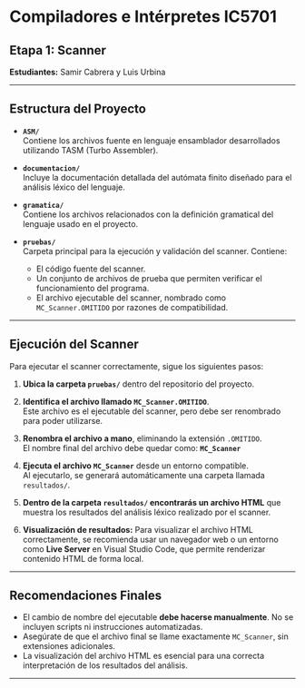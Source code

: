 # Compiladores e Intérpretes IC5701

## Etapa 1: Scanner

**Estudiantes:** Samir Cabrera y Luis Urbina

---

## Estructura del Proyecto

- **`ASM/`**  
  Contiene los archivos fuente en lenguaje ensamblador desarrollados utilizando TASM (Turbo Assembler).

- **`documentacion/`**  
  Incluye la documentación detallada del autómata finito diseñado para el análisis léxico del lenguaje.

- **`gramatica/`**  
  Contiene los archivos relacionados con la definición gramatical del lenguaje usado en el proyecto.

- **`pruebas/`**  
  Carpeta principal para la ejecución y validación del scanner. Contiene:

  - El código fuente del scanner.
  - Un conjunto de archivos de prueba que permiten verificar el funcionamiento del programa.
  - El archivo ejecutable del scanner, nombrado como `MC_Scanner.OMITIDO` por razones de compatibilidad.

---

## Ejecución del Scanner

Para ejecutar el scanner correctamente, sigue los siguientes pasos:

1. **Ubica la carpeta `pruebas/`** dentro del repositorio del proyecto.

2. **Identifica el archivo llamado `MC_Scanner.OMITIDO`**.  
   Este archivo es el ejecutable del scanner, pero debe ser renombrado para poder utilizarse.

3. **Renombra el archivo a mano**, eliminando la extensión `.OMITIDO`.  
   El nombre final del archivo debe quedar como: **`MC_Scanner`**


4. **Ejecuta el archivo `MC_Scanner`** desde un entorno compatible.  
Al ejecutarlo, se generará automáticamente una carpeta llamada `resultados/`.

5. **Dentro de la carpeta `resultados/` encontrarás un archivo HTML** que muestra los resultados del análisis léxico realizado por el scanner.

6. **Visualización de resultados:**  Para visualizar el archivo HTML correctamente, se recomienda usar un navegador web o un entorno como **Live Server** en Visual Studio Code, que permite renderizar contenido HTML de forma local.

---

## Recomendaciones Finales

- El cambio de nombre del ejecutable **debe hacerse manualmente**. No se incluyen scripts ni instrucciones automatizadas.
- Asegúrate de que el archivo final se llame exactamente `MC_Scanner`, sin extensiones adicionales.
- La visualización del archivo HTML es esencial para una correcta interpretación de los resultados del análisis.

---
